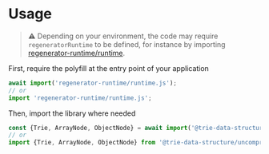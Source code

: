 # Usage

> :warning: Depending on your environment, the code may require
> `regeneratorRuntime` to be defined, for instance by importing
> [regenerator-runtime/runtime](https://www.npmjs.com/package/regenerator-runtime).

First, require the polyfill at the entry point of your application
```js
await import('regenerator-runtime/runtime.js');
// or
import 'regenerator-runtime/runtime.js';
```

Then, import the library where needed
```js
const {Trie, ArrayNode, ObjectNode} = await import('@trie-data-structure/uncompressed-trie');
// or
import {Trie, ArrayNode, ObjectNode} from '@trie-data-structure/uncompressed-trie';
```

